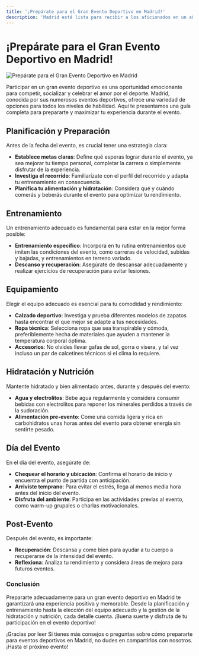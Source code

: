 ```yaml
---
title: '¡Prepárate para el Gran Evento Deportivo en Madrid!'
description: 'Madrid está lista para recibir a los aficionados en un año repleto de eventos deportivos de gran calibre'
---
```


# ¡Prepárate para el Gran Evento Deportivo en Madrid!

![Prepárate para el Gran Evento Deportivo en Madrid](/blogs/deporte-blog.jpg)

Participar en un gran evento deportivo es una oportunidad emocionante para competir, socializar y celebrar el amor por el deporte. Madrid, conocida por sus numerosos eventos deportivos, ofrece una variedad de opciones para todos los niveles de habilidad. Aquí te presentamos una guía completa para prepararte y maximizar tu experiencia durante el evento.

## Planificación y Preparación

Antes de la fecha del evento, es crucial tener una estrategia clara:

- **Establece metas claras**: Define qué esperas lograr durante el evento, ya sea mejorar tu tiempo personal, completar la carrera o simplemente disfrutar de la experiencia.
- **Investiga el recorrido**: Familiarízate con el perfil del recorrido y adapta tu entrenamiento en consecuencia.
- **Planifica tu alimentación y hidratación**: Considera qué y cuándo comerás y beberás durante el evento para optimizar tu rendimiento.

## Entrenamiento

Un entrenamiento adecuado es fundamental para estar en la mejor forma posible:

- **Entrenamiento específico**: Incorpora en tu rutina entrenamientos que imiten las condiciones del evento, como carreras de velocidad, subidas y bajadas, y entrenamientos en terreno variado.
- **Descanso y recuperación**: Asegúrate de descansar adecuadamente y realizar ejercicios de recuperación para evitar lesiones.

## Equipamiento

Elegir el equipo adecuado es esencial para tu comodidad y rendimiento:

- **Calzado deportivo**: Investiga y prueba diferentes modelos de zapatos hasta encontrar el que mejor se adapte a tus necesidades.
- **Ropa técnica**: Selecciona ropa que sea transpirable y cómoda, preferiblemente hecha de materiales que ayuden a mantener la temperatura corporal óptima.
- **Accesorios**: No olvides llevar gafas de sol, gorra o visera, y tal vez incluso un par de calcetines técnicos si el clima lo requiere.

## Hidratación y Nutrición

Mantente hidratado y bien alimentado antes, durante y después del evento:

- **Agua y electrolitos**: Bebe agua regularmente y considera consumir bebidas con electrolitos para reponer los minerales perdidos a través de la sudoración.
- **Alimentación pre-evento**: Come una comida ligera y rica en carbohidratos unas horas antes del evento para obtener energía sin sentirte pesado.

## Día del Evento

En el día del evento, asegúrate de:

- **Chequear el horario y ubicación**: Confirma el horario de inicio y encuentra el punto de partida con anticipación.
- **Arriviste temprano**: Para evitar el estrés, llega al menos media hora antes del inicio del evento.
- **Disfruta del ambiente**: Participa en las actividades previas al evento, como warm-up grupales o charlas motivacionales.

## Post-Evento

Después del evento, es importante:

- **Recuperación**: Descansa y come bien para ayudar a tu cuerpo a recuperarse de la intensidad del evento.
- **Reflexiona**: Analiza tu rendimiento y considera áreas de mejora para futuros eventos.

### Conclusión

Prepararte adecuadamente para un gran evento deportivo en Madrid te garantizará una experiencia positiva y memorable. Desde la planificación y entrenamiento hasta la elección del equipo adecuado y la gestión de la hidratación y nutrición, cada detalle cuenta. ¡Buena suerte y disfruta de tu participación en el evento deportivo!

¡Gracias por leer Si tienes más consejos o preguntas sobre cómo prepararte para eventos deportivos en Madrid, no dudes en compartirlos con nosotros. ¡Hasta el próximo evento!
